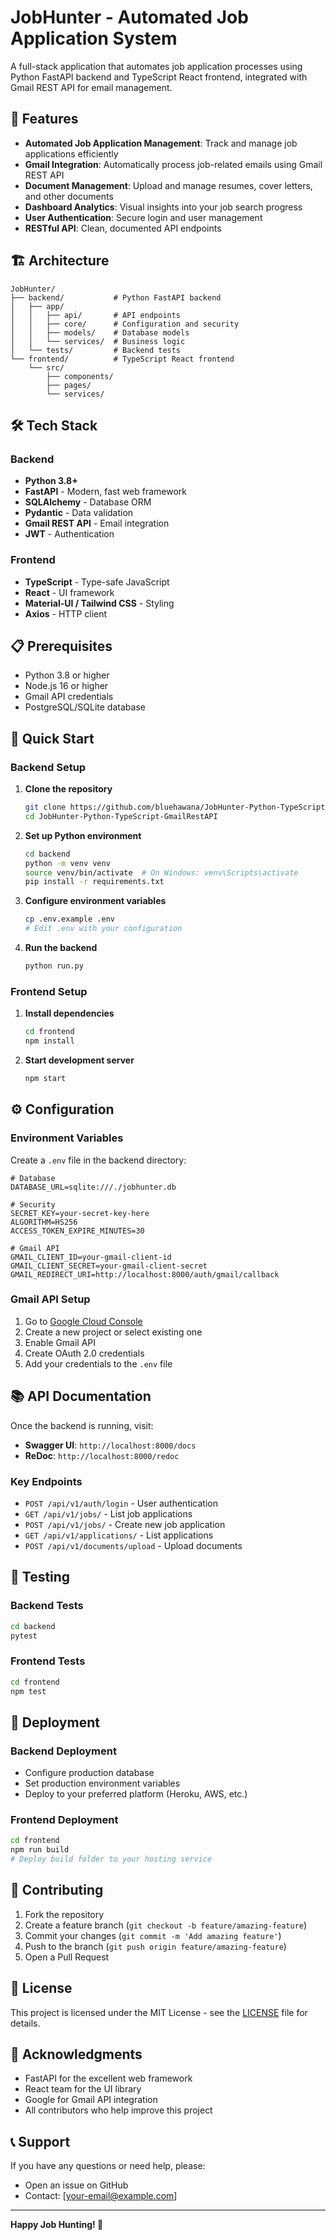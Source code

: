 # JobHunter - Automated Job Application System

A full-stack application that automates job application processes using Python FastAPI backend and TypeScript React frontend, integrated with Gmail REST API for email management.

## 🚀 Features

- **Automated Job Application Management**: Track and manage job applications efficiently
- **Gmail Integration**: Automatically process job-related emails using Gmail REST API
- **Document Management**: Upload and manage resumes, cover letters, and other documents
- **Dashboard Analytics**: Visual insights into your job search progress
- **User Authentication**: Secure login and user management
- **RESTful API**: Clean, documented API endpoints

## 🏗️ Architecture

```
JobHunter/
├── backend/           # Python FastAPI backend
│   ├── app/
│   │   ├── api/       # API endpoints
│   │   ├── core/      # Configuration and security
│   │   ├── models/    # Database models
│   │   └── services/  # Business logic
│   └── tests/         # Backend tests
└── frontend/          # TypeScript React frontend
    └── src/
        ├── components/
        ├── pages/
        └── services/
```

## 🛠️ Tech Stack

### Backend
- **Python 3.8+**
- **FastAPI** - Modern, fast web framework
- **SQLAlchemy** - Database ORM
- **Pydantic** - Data validation
- **Gmail REST API** - Email integration
- **JWT** - Authentication

### Frontend
- **TypeScript** - Type-safe JavaScript
- **React** - UI framework
- **Material-UI / Tailwind CSS** - Styling
- **Axios** - HTTP client

## 📋 Prerequisites

- Python 3.8 or higher
- Node.js 16 or higher
- Gmail API credentials
- PostgreSQL/SQLite database

## 🚀 Quick Start

### Backend Setup

1. **Clone the repository**
   ```bash
   git clone https://github.com/bluehawana/JobHunter-Python-TypeScript-GmailRestAPI.git
   cd JobHunter-Python-TypeScript-GmailRestAPI
   ```

2. **Set up Python environment**
   ```bash
   cd backend
   python -m venv venv
   source venv/bin/activate  # On Windows: venv\Scripts\activate
   pip install -r requirements.txt
   ```

3. **Configure environment variables**
   ```bash
   cp .env.example .env
   # Edit .env with your configuration
   ```

4. **Run the backend**
   ```bash
   python run.py
   ```

### Frontend Setup

1. **Install dependencies**
   ```bash
   cd frontend
   npm install
   ```

2. **Start development server**
   ```bash
   npm start
   ```

## ⚙️ Configuration

### Environment Variables

Create a `.env` file in the backend directory:

```env
# Database
DATABASE_URL=sqlite:///./jobhunter.db

# Security
SECRET_KEY=your-secret-key-here
ALGORITHM=HS256
ACCESS_TOKEN_EXPIRE_MINUTES=30

# Gmail API
GMAIL_CLIENT_ID=your-gmail-client-id
GMAIL_CLIENT_SECRET=your-gmail-client-secret
GMAIL_REDIRECT_URI=http://localhost:8000/auth/gmail/callback
```

### Gmail API Setup

1. Go to [Google Cloud Console](https://console.cloud.google.com/)
2. Create a new project or select existing one
3. Enable Gmail API
4. Create OAuth 2.0 credentials
5. Add your credentials to the `.env` file

## 📚 API Documentation

Once the backend is running, visit:
- **Swagger UI**: `http://localhost:8000/docs`
- **ReDoc**: `http://localhost:8000/redoc`

### Key Endpoints

- `POST /api/v1/auth/login` - User authentication
- `GET /api/v1/jobs/` - List job applications
- `POST /api/v1/jobs/` - Create new job application
- `GET /api/v1/applications/` - List applications
- `POST /api/v1/documents/upload` - Upload documents

## 🧪 Testing

### Backend Tests
```bash
cd backend
pytest
```

### Frontend Tests
```bash
cd frontend
npm test
```

## 🚀 Deployment

### Backend Deployment
- Configure production database
- Set production environment variables
- Deploy to your preferred platform (Heroku, AWS, etc.)

### Frontend Deployment
```bash
cd frontend
npm run build
# Deploy build folder to your hosting service
```

## 🤝 Contributing

1. Fork the repository
2. Create a feature branch (`git checkout -b feature/amazing-feature`)
3. Commit your changes (`git commit -m 'Add amazing feature'`)
4. Push to the branch (`git push origin feature/amazing-feature`)
5. Open a Pull Request

## 📝 License

This project is licensed under the MIT License - see the [LICENSE](LICENSE) file for details.

## 🙏 Acknowledgments

- FastAPI for the excellent web framework
- React team for the UI library
- Google for Gmail API integration
- All contributors who help improve this project

## 📞 Support

If you have any questions or need help, please:
- Open an issue on GitHub
- Contact: [your-email@example.com]

---

**Happy Job Hunting! 🎯**